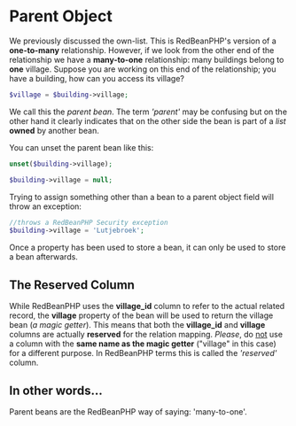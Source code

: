 # Parent Object

We previously discussed the own-list. This is RedBeanPHP's version
of a **one-to-many** relationship. However, if we look from the other end
of the relationship we have a **many-to-one** relationship: many buildings
belong to **one** village. Suppose you are working on this end
of the relationship; you have a building, how can you access its village?

```php
$village = $building->village;
```

We call this the _parent bean_.
The term _'parent'_ may be confusing but on the other hand it clearly indicates that
on the other side the bean is part of a _list_ **owned** by another bean.

You can unset the parent bean like this:

```php
unset($building->village);

$building->village = null;
```

Trying to assign something other than a bean to a parent object field will
throw an exception:

```php
//throws a RedBeanPHP Security exception
$building->village = 'Lutjebroek';
```

Once a property has been used to store a bean, it can only be
used to store a bean afterwards.

## The Reserved Column

While RedBeanPHP uses the **village_id** column to refer to the actual
related record, the **village** property of the bean will be used to
return the village bean (_a magic getter_). This means that both the
**village_id** and **village** columns are actually **reserved** for the relation mapping.
_Please_, do <u>not</u> use a column with the **same name as the magic getter** (&quot;village&quot; in this case)
for a different purpose. In RedBeanPHP terms this is called the _'reserved'_ column.

## In other words&hellip;

Parent beans are the RedBeanPHP way of saying: 'many-to-one'.
